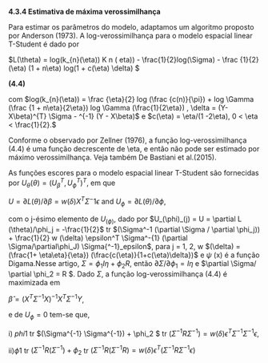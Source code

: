 **4.3.4 Estimativa de máxima verossimilhança**

Para estimar os parâmetros do modelo, adaptamos um algoritmo proposto por Anderson (1973). A log-verossimilhança para o modelo espacial linear T-Student é dado por

$L(\theta) = log(k_{n}(\eta)) K n ( eta)) - \frac{1}{2}log(\Sigma) - \frac {1}{2}(\eta)  (1 + n\eta) log(1 + c(\eta) \delta) $ 

**(4.4)**

com $log(k_{n}(\eta)) = \frac {\eta}{2} log (\frac {c(n)}{\pi}) + log \Gamma (\frac {1 + n\eta}{2\eta}) log \Gamma (\frac{1}{2\eta}) , \delta = (Y-X\beta)^{T} \Sigma - ^{-1} (Y - X\beta)$ e $c(\eta) = \eta/(1 -2\eta), 0 < \eta < \frac{1}{2}.$

Conforme o observado por Zellner (1976), a função log-verossimilhança (4.4) é uma função decrescente de \eta, e então não pode ser estimado por máximo verossimilhança. Veja também De Bastiani et al.(2015).

As funções escores para o modelo espacial linear T-Student são fornecidas por $U_{\theta}(\theta) = (U^T_\beta, U^T_\phi)^T$, em que 

$U = \partial L (\theta) /\partial\beta = w(\delta) X^T \Sigma^-1\epsilon$ and $U_\phi=\partial L (\theta)/\partial\phi$,

com o j-ésimo elemento de $U_(\phi)$, dado por $U_(\phi)_(j) = U = \partial L (\theta)/\phi_j = -\frac{1}{2}$ tr
$(\Sigma^-1 (\partial \Sigma / \partial \phi_j)) + \frac{1}{2} w (\delta) \epsilon^T \Sigma^-{1} (\partial \Sigma/\partial\phi_J) \Sigma{^-1}_epsilon$, para j = 1, 2, w $(\delta) = (\frac{1+ \eta\eta}{\eta}) (\frac{c(\eta)}{1+c(\eta)\delta})$ e $\psi$ (x) é a função Digama.Nesse artigo, $\Sigma = \phi_1 I\eta + \phi_2 R$, então $\partial \Sigma/\partial \phi_1 = I\eta$ e $\partial \Sigma/ \partial \phi_2 = R $. Dado $\Sigma$, a função log-verossimilhança (4.4) é maximizada em 

$\hat{\beta} = (X^T \Sigma^{-1} X) ^{-1} X ^T \Sigma^{-1}Y$, 

e de $U_\phi =0$ tem-se que, 

i) $phi 1$ tr $(\Sigma^{-1} \Sigma^{-1}) + \phi_2 $ tr $(\Sigma^{-1} R \Sigma^{-1}) = w (\delta) \epsilon^T \Sigma^{-1} \Sigma^{-1} \epsilon,$

ii)$\phi 1$ tr $(\Sigma^{-1} R (\Sigma^{-1}) + \phi_2$ tr $(\Sigma^{-1} R(\Sigma^{-1} R) = w (\delta) \epsilon ^T(\Sigma^{-1} R \Sigma^{-1} \epsilon)$



